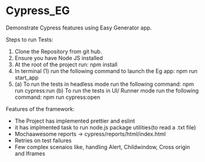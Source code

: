 # Cypress_EG
Demonstrate Cypress features using Easy Generator app.

Steps to run Tests:
1) Clone the Repository from git hub.
2) Ensure you have Node JS installed
3) At the root of the project run: npm install
4) In terminal (1) run the following command to launch the Eg app: npm run start_app
5) (a) To run the tests in headless mode run the following command: npm run cypress:run
    (b) To run the tests in UI/ Runner mode run the following command: npm run cypress:open

Features of the framework:
* The Project has implemented prettier and eslint
* it has implmented task to run node.js package utilities(to read a .txt file)
* Mochaawesome reports -> cypress/reports/html/index.html
* Retries on test failures
* Few complex scenaios like, handling Alert, Childwindow, Cross origin and Iframes

